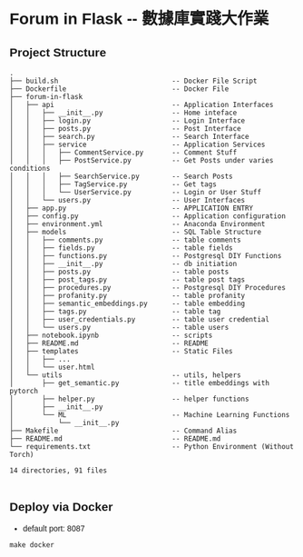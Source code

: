 <!DOCTYPE html>
<html>
<head>
  <link rel="stylesheet" href="https://cdn.jsdelivr.net/npm/lxgw-wenkai-webfont@1.1.0/style.css" />
  <!-- Lite version -->
  <link rel="stylesheet" href="https://cdn.jsdelivr.net/npm/lxgw-wenkai-lite-webfont@1.1.0/style.css" />
  <!-- TC version -->
  <link rel="stylesheet" href="https://cdn.jsdelivr.net/npm/lxgw-wenkai-tc-webfont@1.0.0/style.css" />
  <!-- Screen version -->
  <link rel="stylesheet" href="https://cdn.jsdelivr.net/npm/lxgw-wenkai-screen-webfont@1.1.0/style.css" />

  <style type="text/css">
    body {
      font-family: "LXGW WenKai", sans-serif;
      /* Lite version */
      font-family: "LXGW WenKai Lite", sans-serif;
      /* TC version */
      font-family: "LXGW WenKai TC", sans-serif;
      /* Screen version */
      font-family: "LXGW WenKai Screen", sans-serif;
    }
  </style>

</head>
<body>
<div>

# Forum in Flask -- 數據庫實踐大作業

## Project Structure

<pre>
<code>.
├── build.sh                            -- Docker File Script
├── Dockerfile                          -- Docker File
├── forum-in-flask
│   ├── api                             -- Application Interfaces            
│   │   ├── __init__.py                 -- Home inteface                     
│   │   ├── login.py                    -- Login Interface                   
│   │   ├── posts.py                    -- Post Interface                    
│   │   ├── search.py                   -- Search Interface                  
│   │   ├── service                     -- Application Services              
│   │   │   ├── CommentService.py       -- Comment Stuff                     
│   │   │   ├── PostService.py          -- Get Posts under varies conditions 
│   │   │   ├── SearchService.py        -- Search Posts                      
│   │   │   ├── TagService.py           -- Get tags                          
│   │   │   └── UserService.py          -- Login or User Stuff               
│   │   └── users.py                    -- User Interfaces                   
│   ├── app.py                          -- APPLICATION ENTRY                 
│   ├── config.py                       -- Application configuration         
│   ├── environment.yml                 -- Anaconda Environment              
│   ├── models                          -- SQL Table Structure               
│   │   ├── comments.py                 -- table comments                    
│   │   ├── fields.py                   -- table fields                      
│   │   ├── functions.py                -- Postgresql DIY Functions          
│   │   ├── __init__.py                 -- db initiation                     
│   │   ├── posts.py                    -- table posts                       
│   │   ├── post_tags.py                -- table post tags                   
│   │   ├── procedures.py               -- Postgresql DIY Procedures         
│   │   ├── profanity.py                -- table profanity                   
│   │   ├── semantic_embeddings.py      -- table embedding                   
│   │   ├── tags.py                     -- table tag                         
│   │   ├── user_credentials.py         -- table user credential             
│   │   └── users.py                    -- table users                       
│   ├── notebook.ipynb                  -- scripts                           
│   ├── README.md                       -- README                            
│   ├── templates                       -- Static Files                      
│   │   ├── ...                                                              
│   │   └── user.html                                                        
│   └── utils                           -- utils, helpers                    
│       ├── get_semantic.py             -- title embeddings with pytorch     
│       ├── helper.py                   -- helper functions                  
│       ├── __init__.py                                                      
│       └── ML                          -- Machine Learning Functions        
│           └── __init__.py                                                  
├── Makefile                            -- Command Alias
├── README.md                           -- README.md
└── requirements.txt                    -- Python Environment (Without Torch)

14 directories, 91 files
</code>
</pre>

## Deploy via Docker
* default port: 8087
```shell
make docker
```
</div>
</body>
</html>


